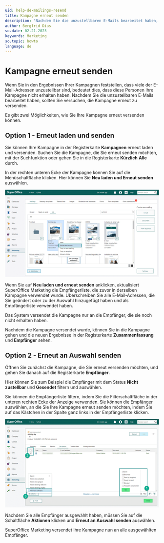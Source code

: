 ```yaml
---
uid: help-de-mailings-resend
title: Kampagne erneut senden
description: "Nachdem Sie die unzustellbaren E-Mails bearbeitet haben, sollten Sie versuchen, die Kampagne erneut zu versenden."
author: Bergfrid Dias
so.date: 02.21.2023
keywords: Marketing
so.topic: howto
language: de
---
```


# Kampagne erneut senden

Wenn Sie in den Ergebnissen Ihrer Kampagnen feststellen, dass viele der E-Mail-Adressen unzustellbar sind, bedeutet dies, dass diese Personen Ihre Kampagne nicht erhalten haben. Nachdem Sie die unzustellbaren E-Mails bearbeitet haben, sollten Sie versuchen, die Kampagne erneut zu versenden.

Es gibt zwei Möglichkeiten, wie Sie Ihre Kampagne erneut versenden können.

## Option 1 - Erneut laden und senden

Sie können Ihre Kampagne in der Registerkarte **Kampagnen** erneut laden und versenden. Suchen Sie die Kampagne, die Sie erneut senden möchten, mit der Suchfunktion oder gehen Sie in die Registerkarte **Kürzlich** **Alle** durch.

In der rechten unteren Ecke der Kampagne können Sie auf die Menüschaltfläche klicken. Hier können Sie **Neu laden und Erneut senden** auswählen.

![Über die Menüschaltfläche können Sie die Kampagne von Ihrem Ordner erneut versenden -screenshot][img1]

 Wenn Sie auf **Neu laden und erneut senden** anklicken, aktualisiert SuperOffice Marketing die Empfängerliste, die zuvor in derselben Kampagne verwendet wurde. Überschreiben Sie alle E-Mail-Adressen, die Sie geändert oder zu der Auswahl hinzugefügt haben und als Empfängerliste verwendet haben.

Das System versendet die Kampagne nur an die Empfänger, die sie noch nicht erhalten haben.

Nachdem die Kampagne versendet wurde, können Sie in die Kampagne gehen und die neuen Ergebnisse in der Registerkarte **Zusammenfassung** und **Empfänger** sehen.

## Option 2 - Erneut an Auswahl senden

Öffnen Sie zunächst die Kampagne, die Sie erneut versenden möchten, und gehen Sie danach auf die Registerkarte **Empfänger**.

Hier können Sie zum Beispiel die Empfänger mit dem Status **Nicht zustellbar** und **Gesendet** filtern und auswählen.

Sie können die Empfängerliste filtern, indem Sie die Filterschaltfläche in der unteren rechten Ecke der Anzeige verwenden. Sie können die Empfänger auswählen, an die Sie Ihre Kampagne erneut senden möchten, indem Sie auf das Kästchen in der Spalte ganz links in der Empfängerliste klicken.

![Filtern Sie den Status der Personen, wenn Sie eine Kampagne erneut versenden -screenshot][img2]

Nachdem Sie alle Empfänger ausgewählt haben, müssen Sie auf die Schaltfläche **Aktionen** klicken und **Erneut an Auswahl senden** auswählen.

SuperOffice Marketing versendet Ihre Kampagne nun an alle ausgewählten Empfänger.

<!-- Referenced links -->

<!-- Referenced images -->
[img1]: ../../../../../media/loc/en/marketing/reload-resend.png
[img2]: ../../../../../media/loc/en/marketing/filter-and-select-to-resend.png
